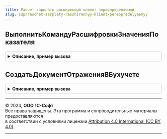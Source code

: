```yaml
---
title: Расчет зарплаты расширенный клиент переопределяемый
slug: zup/raschet-zarplaty-rasshirennyy-klient-pereopredelyaemyy
---
```



## ВыполнитьКомандуРасшифровкиЗначенияПоказателя
<details style="margin: 1em 0; padding: 0.5em; border: 1px solid #ccc; border-radius: 6px;">

<summary style="font-weight: bold; cursor: pointer;">Описание, пример вызова</summary>

```bsl

// Процедура предназначена для описания действий,
// выполняемых по команде расшифровки значения показателя.
//
// Команда расшифровки может использоваться для показателей,
// значения которых рассчитываются нетривиальным образом,
// и для пользователя может быть полезным продемонстрировать промежуточные этапы расчета,
// отобразить дополнительную информацию и т.д.
//
// Параметры:
//	- Форма - управляемая форма документа, выполняющего начисление.
//	- ОписаниеТаблицы - описание таблицы документа с данными показателей.
//	- Элемент - таблица формы
//	- ВыбраннаяСтрока - идентификатор строки таблицы.
//	- Поле - поле формы, в котором размещена команда расшифровки.
//	- СтандартнаяОбработка - признак необходимости выполнения стандартной обработки,
//							используется для отметки о выполнении команды расшифровки.
//	- ПересчитыватьСотрудника - признак необходимости выполнить расчет строк сотрудника в документе.
//
Процедура ВыполнитьКомандуРасшифровкиЗначенияПоказателя(Форма, ОписаниеТаблицы, Элемент, ВыбраннаяСтрока, Поле, СтандартнаяОбработка, ПересчитыватьСотрудника) Экспорт
```

Пример вызова
```bsl
РасчетЗарплатыРасширенныйКлиентПереопределяемый.ВыполнитьКомандуРасшифровкиЗначенияПоказателя(Форма, ОписаниеТаблицы, Элемент, ВыбраннаяСтрока, Поле, СтандартнаяОбработка, ПересчитыватьСотрудника) 
```
</details>

## СоздатьДокументОтраженияВБухучете
<details style="margin: 1em 0; padding: 0.5em; border: 1px solid #ccc; border-radius: 6px;">

<summary style="font-weight: bold; cursor: pointer;">Описание, пример вызова</summary>

```bsl

// Процедура предназначена для создания документа отражения в бухучете из обработки РасчетЗарплаты.
//
// Параметры:
//	Организация - выбранная в обработке организация.
//	МесяцНачисления - выбранный месяц.
//	СтандартнаяОбработка - признак необходимости выполнения стандартной обработки.
//
Процедура СоздатьДокументОтраженияВБухучете(Организация, МесяцНачисления, СтандартнаяОбработка) Экспорт
```

Пример вызова
```bsl
РасчетЗарплатыРасширенныйКлиентПереопределяемый.СоздатьДокументОтраженияВБухучете(Организация, МесяцНачисления, СтандартнаяОбработка) 
```
</details>

---

© 2024, **ООО 1С-Софт**  
Все права защищены. Эта программа и сопроводительные материалы предоставляются  
в соответствии с условиями лицензии [Attribution 4.0 International (CC BY 4.0)](https://creativecommons.org/licenses/by/4.0/legalcode).

---
